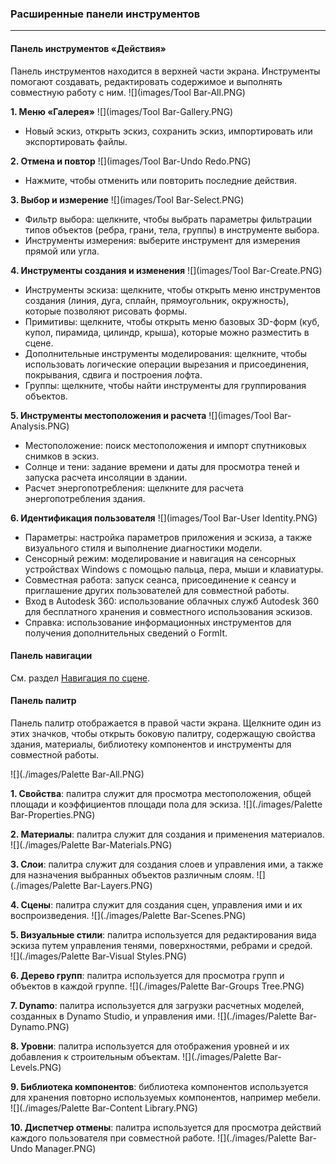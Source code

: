 ### Расширенные панели инструментов
---

#### Панель инструментов «Действия»
Панель инструментов находится в верхней части экрана. Инструменты помогают создавать, редактировать содержимое и выполнять совместную работу с ним.
![](images/Tool Bar-All.PNG)

**1. Меню «Галерея»**
![](images/Tool Bar-Gallery.PNG)
- Новый эскиз, открыть эскиз, сохранить эскиз, импортировать или экспортировать файлы.

**2. Отмена и повтор**
![](images/Tool Bar-Undo Redo.PNG)
- Нажмите, чтобы отменить или повторить последние действия.

**3. Выбор и измерение**
![](images/Tool Bar-Select.PNG)
- Фильтр выбора: щелкните, чтобы выбрать параметры фильтрации типов объектов (ребра, грани, тела, группы) в инструменте выбора.
- Инструменты измерения: выберите инструмент для измерения прямой или угла.

**4. Инструменты создания и изменения**
![](images/Tool Bar-Create.PNG)
- Инструменты эскиза: щелкните, чтобы открыть меню инструментов создания (линия, дуга, сплайн, прямоугольник, окружность), которые позволяют рисовать формы.
- Примитивы: щелкните, чтобы открыть меню базовых 3D-форм (куб, купол, пирамида, цилиндр, крыша), которые можно разместить в сцене.
- Дополнительные инструменты моделирования: щелкните, чтобы использовать логические операции вырезания и присоединения, покрывания, сдвига и построения лофта.
- Группы: щелкните, чтобы найти инструменты для группирования объектов.

**5. Инструменты местоположения и расчета**
![](images/Tool Bar-Analysis.PNG)
- Местоположение: поиск местоположения и импорт спутниковых снимков в эскиз.
- Солнце и тени: задание времени и даты для просмотра теней и запуска расчета инсоляции в здании.
- Расчет энергопотребления: щелкните для расчета энергопотребления здания.

**6. Идентификация пользователя**
![](images/Tool Bar-User Identity.PNG)
- Параметры: настройка параметров приложения и эскиза, а также визуального стиля и выполнение диагностики модели.
- Сенсорный режим: моделирование и навигация на сенсорных устройствах Windows с помощью пальца, пера, мыши и клавиатуры.
- Совместная работа: запуск сеанса, присоединение к сеансу и приглашение других пользователей для совместной работы.
- Вход в Autodesk 360: использование облачных служб Autodesk 360 для бесплатного хранения и совместного использования эскизов.
- Справка: использование информационных инструментов для получения дополнительных сведений о FormIt.

#### Панель навигации
См. раздел [Навигация по сцене](../formit-introduction/navigating-the-scene.md).

#### Панель палитр
Панель палитр отображается в правой части экрана. Щелкните один из этих значков, чтобы открыть боковую палитру, содержащую свойства здания, материалы, библиотеку компонентов и инструменты для совместной работы.

![](./images/Palette Bar-All.PNG)

**1. Свойства**: палитра служит для просмотра местоположения, общей площади и коэффициентов площади пола для эскиза.
![](./images/Palette Bar-Properties.PNG)

**2. Материалы**: палитра служит для создания и применения материалов.
![](./images/Palette Bar-Materials.PNG)

**3. Слои**: палитра служит для создания слоев и управления ими, а также для назначения выбранных объектов различным слоям.
![](./images/Palette Bar-Layers.PNG)

**4. Сцены**: палитра служит для создания сцен, управления ими и их воспроизведения.
![](./images/Palette Bar-Scenes.PNG)

**5. Визуальные стили**: палитра используется для редактирования вида эскиза путем управления тенями, поверхностями, ребрами и средой. <br> ![](./images/Palette Bar-Visual Styles.PNG)

**6. Дерево групп**: палитра используется для просмотра групп и объектов в каждой группе.
![](./images/Palette Bar-Groups Tree.PNG)

**7. Dynamo**: палитра используется для загрузки расчетных моделей, созданных в Dynamo Studio, и управления ими.
![](./images/Palette Bar-Dynamo.PNG)

**8. Уровни**: палитра используется для отображения уровней и их добавления к строительным объектам.
![](./images/Palette Bar-Levels.PNG)

**9. Библиотека компонентов**: библиотека компонентов используется для хранения повторно используемых компонентов, например мебели.
![](./images/Palette Bar-Content Library.PNG)

**10. Диспетчер отмены**: палитра используется для просмотра действий каждого пользователя при совместной работе.
![](./images/Palette Bar-Undo Manager.PNG)